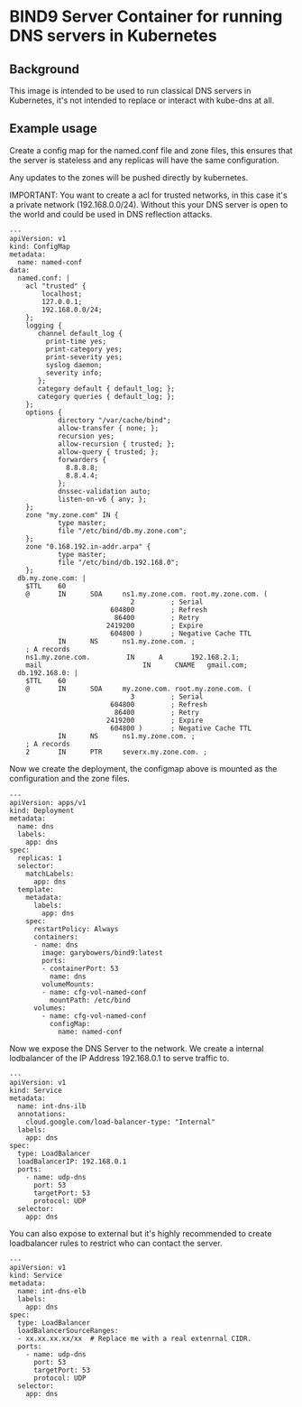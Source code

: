 # BIND9 Server Container for running DNS servers in Kubernetes

## Background

This image is intended to be used to run classical DNS servers in Kubernetes, it's not intended to replace or interact with kube-dns at all.

## Example usage

Create a config map for the named.conf file and zone files, this ensures that the server is stateless and any replicas will have the same configuration.  

Any updates to the zones will be pushed directly by kubernetes.

IMPORTANT: You want to create a acl for trusted networks, in this case it's a private network (192.168.0.0/24).  Without this your DNS server is open to the world and could be used in DNS reflection attacks.

```
---
apiVersion: v1
kind: ConfigMap
metadata:
  name: named-conf
data:
  named.conf: |
    acl "trusted" {
        localhost;
        127.0.0.1;
        192.168.0.0/24;
    };
    logging {
       channel default_log {
         print-time yes;
         print-category yes;
         print-severity yes;
         syslog daemon;
         severity info;
       };
       category default { default_log; };
       category queries { default_log; };
    };
    options {
            directory "/var/cache/bind";
            allow-transfer { none; };
            recursion yes;
            allow-recursion { trusted; };
            allow-query { trusted; };
            forwarders {
              8.8.8.8;
              8.8.4.4;
            };
            dnssec-validation auto;
            listen-on-v6 { any; };
    };
    zone "my.zone.com" IN {
            type master;
            file "/etc/bind/db.my.zone.com";
    };
    zone "0.168.192.in-addr.arpa" {
            type master;
            file "/etc/bind/db.192.168.0";
    };
  db.my.zone.com: |
    $TTL    60
    @       IN      SOA     ns1.my.zone.com. root.my.zone.com. (
                              2         ; Serial
                         604800         ; Refresh
                          86400         ; Retry
                        2419200         ; Expire
                         604800 )       ; Negative Cache TTL
            IN      NS      ns1.my.zone.com. ;
    ; A records
    ns1.my.zone.com.         IN      A       192.168.2.1;
    mail                         IN      CNAME   gmail.com;
  db.192.168.0: |
    $TTL    60
    @       IN      SOA     my.zone.com. root.my.zone.com. (
                              3         ; Serial
                         604800         ; Refresh
                          86400         ; Retry
                        2419200         ; Expire
                         604800 )       ; Negative Cache TTL
            IN      NS      ns1.my.zone.com. ;
    ; A records
    2       IN      PTR     severx.my.zone.com. ;

```
Now we create the deployment, the configmap above is mounted as the configuration and the zone files.

```
---
apiVersion: apps/v1
kind: Deployment
metadata:
  name: dns
  labels:
    app: dns
spec:
  replicas: 1
  selector:
    matchLabels:
      app: dns
  template:
    metadata:
      labels:
        app: dns
    spec:
      restartPolicy: Always
      containers:
      - name: dns
        image: garybowers/bind9:latest
        ports:
        - containerPort: 53
          name: dns
        volumeMounts:
        - name: cfg-vol-named-conf
          mountPath: /etc/bind
      volumes:
        - name: cfg-vol-named-conf
          configMap:
            name: named-conf
```

Now we expose the DNS Server to the network.  We create a internal lodbalancer of the IP Address 192.168.0.1 to serve traffic to.

```
---
apiVersion: v1
kind: Service
metadata:
  name: int-dns-ilb
  annotations:
    cloud.google.com/load-balancer-type: "Internal"
  labels:
    app: dns
spec:
  type: LoadBalancer
  loadBalancerIP: 192.168.0.1
  ports:
    - name: udp-dns
      port: 53
      targetPort: 53
      protocol: UDP
  selector:
    app: dns
```
You can also expose to external but it's highly recommended to create loadbalancer rules to restrict who can contact the server.

```
---
apiVersion: v1
kind: Service
metadata:
  name: int-dns-elb
  labels:
    app: dns
spec:
  type: LoadBalancer
  loadBalancerSourceRanges:
  - xx.xx.xx.xx/xx  # Replace me with a real extenrnal CIDR.
  ports:
    - name: udp-dns
      port: 53
      targetPort: 53
      protocol: UDP
  selector:
    app: dns
```

